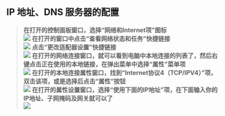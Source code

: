 ## IP 地址、DNS 服务器的配置  
>**在打开的控制面板窗口，选择“网络和Internet项”图标**   
>![](https://exp-picture.cdn.bcebos.com/50a010f85856d53d7f37ab5a47d2bb665059caaa.jpg?x-bce-process=image%2Fresize%2Cm_lfit%2Cw_500%2Climit_1%2Fformat%2Cf_auto%2Fquality%2Cq_80)
>**在打开的窗口中点击“查看网络状态和任务”快捷链接**  
>![](https://exp-picture.cdn.bcebos.com/84010e2a04e23ea2da51d3c92b10bc33ed38c3aa.jpg?x-bce-process=image%2Fresize%2Cm_lfit%2Cw_500%2Climit_1%2Fformat%2Cf_auto%2Fquality%2Cq_80)
>**点击“更改适配器设置”快捷链接**  
>![](https://exp-picture.cdn.bcebos.com/18aebc5f0c14c27b3891f53a2a46b7b1eff939ab.jpg?x-bce-process=image%2Fresize%2Cm_lfit%2Cw_500%2Climit_1%2Fformat%2Cf_auto%2Fquality%2Cq_80)
>**在打开的网络连接窗口，就可以看到电脑中本地连接的列表了，然后右键点击正在使用的本地链接，在弹出菜单中选择“属性”菜单项**  
>![](https://exp-picture.cdn.bcebos.com/35f2224133bad341f66e9284427622bc7cc52cab.jpg?x-bce-process=image%2Fresize%2Cm_lfit%2Cw_500%2Climit_1%2Fformat%2Cf_auto%2Fquality%2Cq_80)
>**在打开的本地连接属性窗口，找到“Internet协议4（TCP/IPV4）”项，双击该项，或是选择后点击“属性”按钮**  
>![](https://exp-picture.cdn.bcebos.com/2a1ecb460596b8140bc3c6b043d246fe464e22ab.jpg?x-bce-process=image%2Fresize%2Cm_lfit%2Cw_500%2Climit_1%2Fformat%2Cf_auto%2Fquality%2Cq_80)
>**在打开的属性设置窗口，选择“使用下面的IP地址”项，在下面输入你的IP地址、子网掩码及网关就可以了**  
>![](https://exp-picture.cdn.bcebos.com/c3c22dbf3bef354f58acc78d23db574afb321bab.jpg?x-bce-process=image%2Fresize%2Cm_lfit%2Cw_500%2Climit_1%2Fformat%2Cf_auto%2Fquality%2Cq_80)
>
